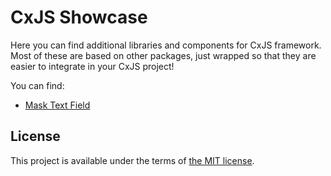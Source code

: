 # CxJS Showcase

Here you can find additional libraries and components for CxJS framework. Most of these are based on other packages, just wrapped so that they are easier to integrate in your CxJS project!

You can find:

-  [Mask Text Field](https://github.com/ognjenst/cxjs-widget-mask-field)

## License

This project is available under the terms of [the MIT license](LICENSE.md).
